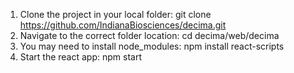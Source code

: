 1. Clone the project in your local folder: git clone https://github.com/IndianaBiosciences/decima.git
2. Navigate to the correct folder location: cd decima/web/decima
3. You may need to install node_modules: npm install react-scripts
4. Start the react app: npm start
